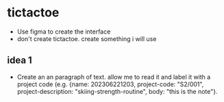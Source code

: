 # tictactoe

- Use figma to create the interface
- don't create tictactoe. create something i will use 

## idea 1

- Create an an paragraph of text. allow me to read it and label it with a project code (e.g. {name: 202306221203, project-code: "S2/001", project-description: "skiing-strength-routine", body: "this is the note"}.
